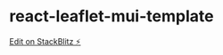 # react-leaflet-mui-template

[Edit on StackBlitz ⚡️](https://stackblitz.com/edit/react-leaflet-mui-template)